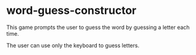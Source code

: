 # word-guess-constructor

This game prompts the user to guess the word by guessing a letter each time.

The user can use only the keyboard to guess letters.

